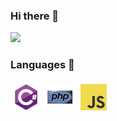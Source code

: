 ### Hi there 👋

<div>
  <img height="180em" src="https://github-readme-stats.vercel.app/api/top-langs/?username=jeffdev7&theme=dark"/>

### Languages 🧰
  <img src="https://raw.githubusercontent.com/devicons/devicon/master/icons/csharp/csharp-original.svg" alt="csharp" height="42" style="vertical-align:top; margin:4px">
  <img src="https://raw.githubusercontent.com/devicons/devicon/master/icons/php/php-original.svg" alt="php" height="42" style="vertical-align:top; margin:4px">
  <img src="https://raw.githubusercontent.com/github/explore/80688e429a7d4ef2fca1e82350fe8e3517d3494d/topics/javascript/javascript.png" alt="Javascript" height="42"        style="vertical-align:top; margin:4px">

</div>
<!--
**jeffdev7/jeffdev7** is a ✨ _special_ ✨ repository because its `README.md` (this file) appears on your GitHub profile.

Here are some ideas to get you started:

- 🔭 I’m currently working on ...
- 🌱 I’m currently learning ...
- 👯 I’m looking to collaborate on ...
- 🤔 I’m looking for help with ...
- 💬 Ask me about ...
- 📫 How to reach me: ...
- 😄 Pronouns: ...
- ⚡ Fun fact: ...

<img src="https://raw.githubusercontent.com/devicons/devicon/master/icons/dot-net/dot-net-original.svg" alt="dotNet" height="40" style="vertical-align:top; margin:4px">
  
<img src="https://raw.githubusercontent.com/devicons/devicon/master/icons/dotnetcore/dotnetcore-original.svg" alt="dotNetCore" height="40" style="vertical-align:top; margin:4px">
  
<img src="https://raw.githubusercontent.com/devicons/devicon/master/icons/react/react-original.svg" alt="ReactN" height="40" style="vertical-align:top; margin:4px">

  <img src="https://raw.githubusercontent.com/github/explore/80688e429a7d4ef2fca1e82350fe8e3517d3494d/topics/python/python.png" alt="Python" height="40" style="vertical-align:top; margin:4px">

-->
